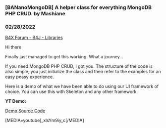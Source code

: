 ### [BANanoMongoDB] A helper class for everything MongoDB PHP CRUD. by Mashiane
### 02/28/2022
[B4X Forum - B4J - Libraries](https://www.b4x.com/android/forum/threads/138804/)

Hi there  
  
Finally just managed to get this working. What a journey…  
  
If you need MongoDB PHP CRUD, I got you. The structure of the code is also simple, you just initialize the class and then refer to the examples for an easy peasy experience.  
  
Here is a demo of what we have been able to do using our UI framework of choice. You can use this with Skeleton and any other framework.  
  
**YT Demo:**   
  
[Demo Source Code](https://github.com/Mashiane/BANanoVuetifyAD3/blob/main/Mashy%20Teaches%20BANanoVuetifyAD3/BVAD3Mongo.zip)  
  
[MEDIA=youtube]\_xlsYm9iy\_c[/MEDIA]